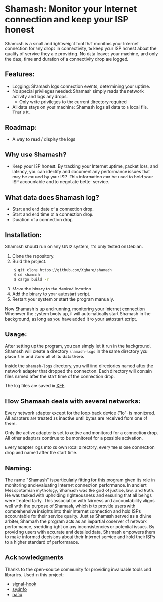 # Shamash: Monitor your Internet connection and keep your ISP honest

Shamash is a small and lightweight tool that monitors your Internet connection for any drops in connectivity, to keep your ISP honest about the quality of service they are providing.
No data leaves your machine, and only the date, time and duration of a connectivity drop are logged.

## Features:

- Logging: Shamash logs connection events, determining your uptime.
- No special privileges needed: Shamash simply reads the network activity and logs any drops.
    - Only write privileges to the current directory required.
- All data stays on your machine: Shamash logs all data to a local file. That's it.

## Roadmap:

- A way to read / display the logs

## Why use Shamash?

- Keep your ISP honest: By tracking your Internet uptime, packet loss, and latency, you can identify and document any performance issues that may be caused by your ISP. This information can be used to hold your ISP accountable and to negotiate better service.

## What data does Shamash log?

- Start and end date of a connection drop.
- Start and end time of a connection drop.
- Duration of a connection drop.

## Installation:

Shamash should run on any UNIX system, it's only tested on Debian.

1. Clone the repository.
2. Build the project.
```sh
    $ git clone https://github.com/Xqhare/shamash
    $ cd shamash
    $ cargo build -r
```

3. Move the binary to the desired location.
4. Add the binary to your autostart script.
5. Restart your system or start the program manually.

Now Shamash is up and running, monitoring your Internet connection.
Whenever the system boots up, it will automatically start Shamash in the background, as long as you have added it to your autostart script.

## Usage:

After setting up the program, you can simply let it run in the background.
Shamash will create a directory `shamash-logs` in the same directory you place it in and store all of its data there.

Inside the `shamash-logs` directory, you will find directories named after the network adapter that dropped the connection.
Each directory will contain files named after the start time of the connection drop.

The log files are saved in [XFF](https://github.com/Xqhare/nabu).

## How Shamash deals with several networks:

Every network adapter except for the loop-back device ("lo") is monitored.
All adapters are treated as inactive until bytes are received from one of them.

Only the active adapter is set to active and monitored for a connection drop.
All other adapters continue to be monitored for a possible activation.

Every adapter logs into its own local directory, every file is one connection drop and named after the start time.

## Naming:

The name "Shamash" is particularly fitting for this program given its role in monitoring and evaluating Internet connection performance. In ancient Mesopotamian mythology, Shamash was the god of justice, law, and truth. He was tasked with upholding righteousness and ensuring that all beings were treated fairly. This association with fairness and accountability aligns well with the purpose of Shamash, which is to provide users with comprehensive insights into their Internet connection and hold ISPs accountable for their service quality. Just as Shamash served as a divine arbiter, Shamash the program acts as an impartial observer of network performance, shedding light on any inconsistencies or potential issues. By providing users with accurate and detailed data, Shamash empowers them to make informed decisions about their Internet service and hold their ISPs to a higher standard of performance.

## Acknowledgments
Thanks to the open-source community for providing invaluable tools and libraries.
Used in this project:
- [signal-hook](https://crates.io/crates/signal-hook)
- [sysinfo](https://crates.io/crates/sysinfo)
- [nabu](https://github.com/Xqhare/nabu)
